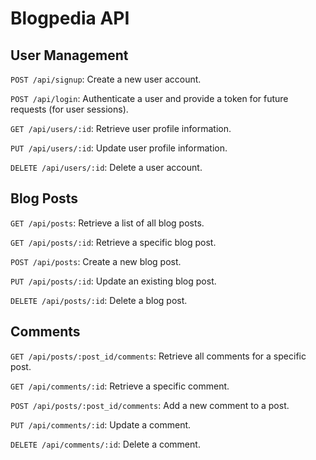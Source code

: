 # Blogpedia API

## User Management

`POST /api/signup`: Create a new user account.

`POST /api/login`: Authenticate a user and provide a token for future requests (for user sessions).

`GET /api/users/:id`: Retrieve user profile information.

`PUT /api/users/:id`: Update user profile information.

`DELETE /api/users/:id`: Delete a user account.

## Blog Posts

`GET /api/posts`: Retrieve a list of all blog posts.

`GET /api/posts/:id`: Retrieve a specific blog post.

`POST /api/posts`: Create a new blog post.

`PUT /api/posts/:id`: Update an existing blog post.

`DELETE /api/posts/:id`: Delete a blog post.

## Comments

`GET /api/posts/:post_id/comments`: Retrieve all comments for a specific post.

`GET /api/comments/:id`: Retrieve a specific comment.

`POST /api/posts/:post_id/comments`: Add a new comment to a post.

`PUT /api/comments/:id`: Update a comment.

`DELETE /api/comments/:id`: Delete a comment.
